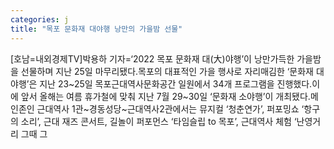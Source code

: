 ```yaml
---
categories: j
title: "목포 문화재 대야행 낭만의 가을밤 선물"
---
```

[호남=내외경제TV]박용하 기자=‘2022 목포 문화재 대(大)야행’이 낭만가득한 가을밤을 선물하며 지난 25일 마무리됐다.목포의 대표적인 가을 행사로 자리매김한 ‘문화재 대야행’은 지난 23~25일 목포근대역사문화공간 일원에서 34개 프로그램을 진행했다.이에 앞서 올해는 여름 휴가철에 맞춰 지난 7월 29~30일 ‘문화재 소야행’이 개최됐다.메인존인 근대역사 1관~경동성당~근대역사2관에서는 뮤지컬 ‘청춘연가’, 퍼포밍쇼 ‘항구의 소리’, 근대 재즈 콘서트, 길놀이 퍼포먼스 ‘타임슬립 to 목포’, 근대역사 체험 ‘난영거리 그때 그